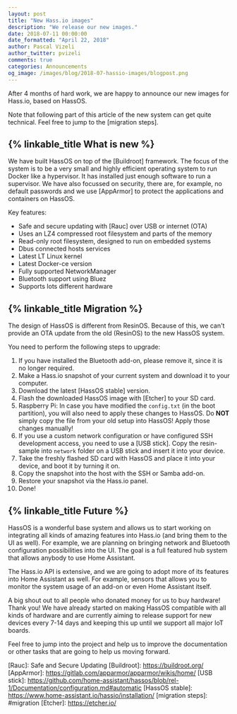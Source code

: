 ```yaml
---
layout: post
title: "New Hass.io images"
description: "We release our new images."
date: 2018-07-11 00:00:00
date_formatted: "April 22, 2018"
author: Pascal Vizeli
author_twitter: pvizeli
comments: true
categories: Announcements
og_image: /images/blog/2018-07-hassio-images/blogpost.png
---
```


After 4 months of hard work, we are happy to announce our new images for Hass.io, based on HassOS.

Note that following part of this article of the new system can get quite technical. Feel free to jump to the [migration steps].

## {% linkable_title What is new %}

We have built HassOS on top of the [Buildroot] framework. The focus of the system is to be a very small and highly efficient operating system to run Docker like a hypervisor. It has installed just enough software to run a supervisor. We have also focussed on security, there are, for example, no default passwords and we use [AppArmor] to protect the applications and containers on HassOS.

Key features:

- Safe and secure updating with [Rauc] over USB or internet (OTA)
- Uses an LZ4 compressed root filesystem and parts of the memory
- Read-only root filesystem, designed to run on embedded systems
- Dbus connected hosts services
- Latest LT Linux kernel
- Latest Docker-ce version
- Fully supported NetworkManager
- Bluetooth support using Bluez
- Supports lots different hardware

## {% linkable_title Migration %}

The design of HassOS is different from ResinOS. Because of this, we can't provide an OTA update from the old (ResinOS) to the new HassOS system.

You need to perform the following steps to upgrade:

1. If you have installed the Bluetooth add-on, please remove it, since it is no longer required.
2. Make a Hass.io snapshot of your current system and download it to your computer.
3. Download the latest [HassOS stable] version.
4. Flash the downloaded HassOS image with [Etcher] to your SD card.
5. Raspberry Pi: In case you have modified the `config.txt` (in the boot partition), you will also need to apply these changes to HassOS. Do **NOT** simply copy the file from your old setup into HassOS! Apply those changes manually!
6. If you use a custom network configuration or have configured SSH development access, you need to use a [USB stick]. Copy the resin-sample into `network` folder on a USB stick and insert it into your device.
7. Take the freshly flashed SD card with HassOS and place it into your device, and boot it by turning it on.
8. Copy the snapshot into the host with the SSH or Samba add-on.
9. Restore your snapshot via the Hass.io panel.
10. Done!

## {% linkable_title Future %}

HassOS is a wonderful base system and allows us to start working on integrating all kinds of amazing features into Hass.io (and bring them to the UI as well). For example, we are planning on bringing network and Bluetooth configuration possibilities into the UI. The goal is a full featured hub system that allows anybody to use Home Assistant.

The Hass.io API is extensive, and we are going to adopt more of its features into Home Assistant as well. For example, sensors that allows you to monitor the system usage of an add-on or even Home Assistant itself.

A big shout out to all people who donated money for us to buy hardware! Thank you! We have already started on making HassOS compatible with all kinds of hardware and are currently aiming to release support for new devices every 7-14 days and keeping this up until we support all major IoT boards.

Feel free to jump into the project and help us to improve the documentation or other tasks that are going to help us moving forward.

[Rauc]: Safe and Secure Updating
[Buildroot]: https://buildroot.org/
[AppArmor]: https://gitlab.com/apparmor/apparmor/wikis/home/
[USB stick]: https://github.com/home-assistant/hassos/blob/rel-1/Documentation/configuration.md#automatic
[HassOS stable]: https://www.home-assistant.io/hassio/installation/
[migration steps]: #migration
[Etcher]: https://etcher.io/
